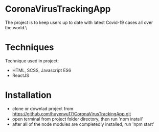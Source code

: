 # CoronaVirusTrackingApp
The project is to keep users up to date with latest Covid-19 cases all over the world.\
# Techniques
Technique used in project:
 - HTML, SCSS, Javascript ES6
 - ReactJS
 # Installation
 - clone or downlad project from https://github.com/huyenvu17/CoronaVirusTrackingApp.git 
 - open terminal from project folder directory, then run 'npm install'
 - after all of the node modules are completedly installed, run 'npm start'
